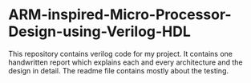 # ARM-inspired-Micro-Processor-Design-using-Verilog-HDL
This repository contains verilog code for my project. It contains one handwritten report which explains each and every architecture and the design in detail. The readme file contains mostly about the testing. 
